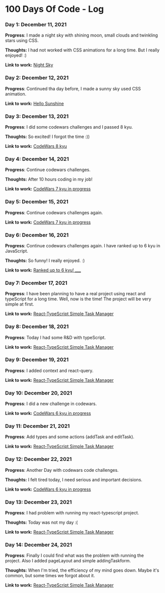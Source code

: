 # 100 Days Of Code - Log

### Day 1: December 11, 2021

**Progress**: I made a night sky with shining moon, small clouds and twinkling stars using CSS.

**Thoughts:** I had not worked with CSS animations for a long time. But I really enjoyed! :)

**Link to work:** [Night Sky](https://codepen.io/taheregmi/pen/zYEKbOo)

### Day 2: December 12, 2021

**Progress**: Continued tha day before, I made a sunny sky used CSS animation.

**Link to work:** [Hello Sunshine](https://codepen.io/taheregmi/pen/bGoBRzN)

### Day 3: December 13, 2021

**Progress**: I did some codewars challenges and I passed 8 kyu.

**Thoughts:** So excited! I forgot the time :))

**Link to work:** [CodeWars 8 kyu](https://www.codewars.com/users/TahereGmi)

### Day 4: December 14, 2021

**Progress**: Continue codewars challenges.

**Thoughts:** After 10 hours coding in my job!

**Link to work:** [CodeWars 7 kyu in progress](https://www.codewars.com/users/TahereGmi)

### Day 5: December 15, 2021

**Progress**: Continue codewars challenges again.

**Link to work:** [CodeWars 7 kyu in progress](https://www.codewars.com/users/TahereGmi)

### Day 6: December 16, 2021

**Progress**: Continue codewars challenges again. I have ranked up to 6 kyu in JavaScript.

**Thoughts:** So funny! I really enjoyed. :)

**Link to work:** [Ranked up to 6 kyu! \_\_\_](https://www.codewars.com/users/TahereGmi)

### Day 7: December 17, 2021

**Progress**: I have been planning to have a real project using react and typeScript for a long time. Well, now is the time! The project will be very simple at first.

**Link to work:** [React-TypeScript Simple Task Manager](https://github.com/TahereGmi/react-typescript)

### Day 8: December 18, 2021

**Progress**: Today I had some R&D with typeScript.

**Link to work:** [React-TypeScript Simple Task Manager](https://github.com/TahereGmi/react-typescript)

### Day 9: December 19, 2021

**Progress**: I added context and react-query.

**Link to work:** [React-TypeScript Simple Task Manager](https://github.com/TahereGmi/react-typescript)

### Day 10: December 20, 2021

**Progress**: I did a new challenge in codewars.

**Link to work:** [CodeWars 6 kyu in progress](https://www.codewars.com/users/TahereGmi)

### Day 11: December 21, 2021

**Progress**: Add types and some actions (addTask and editTask).

**Link to work:** [React-TypeScript Simple Task Manager](https://www.codewars.com/users/TahereGmi)

### Day 12: December 22, 2021

**Progress**: Another Day with codewars code challenges.

**Thoughts:** I felt tired today, I need serious and important decisions.

**Link to work:** [CodeWars 6 kyu in progress](https://www.codewars.com/users/TahereGmi)

### Day 13: December 23, 2021

**Progress**: I had problem with running my react-typescript project.

**Thoughts:** Today was not my day :(

**Link to work:** [React-TypeScript Simple Task Manager](https://github.com/TahereGmi/react-typescript)

### Day 14: December 24, 2021

**Progress**: Finally I could find what was the problem with running the project. Also I added pageLayout and simple addingTaskform.

**Thoughts:** When I'm tried, the efficiency of my mind goes down. Maybe it's common, but some times we forgot about it.

**Link to work:** [React-TypeScript Simple Task Manager](https://github.com/TahereGmi/react-typescript)

<!-- ### Day 0: February 30, 2016 (Example 2)
##### (delete me or comment me out)

**Today's Progress**: Fixed CSS, worked on canvas functionality for the app.

**Thoughts**: I really struggled with CSS, but, overall, I feel like I am slowly getting better at it. Canvas is still new for me, but I managed to figure out some basic functionality.

**Link(s) to work**: [Calculator App](http://www.example.com)


### Day 1: June 27, Monday

**Today's Progress**: I've gone through many exercises on FreeCodeCamp.

**Thoughts** I've recently started coding, and it's a great feeling when I finally solve an algorithm challenge after a lot of attempts and hours spent.

**Link(s) to work**
1. [Find the Longest Word in a String](https://www.freecodecamp.com/challenges/find-the-longest-word-in-a-string)
2. [Title Case a Sentence](https://www.freecodecamp.com/challenges/title-case-a-sentence) -->
